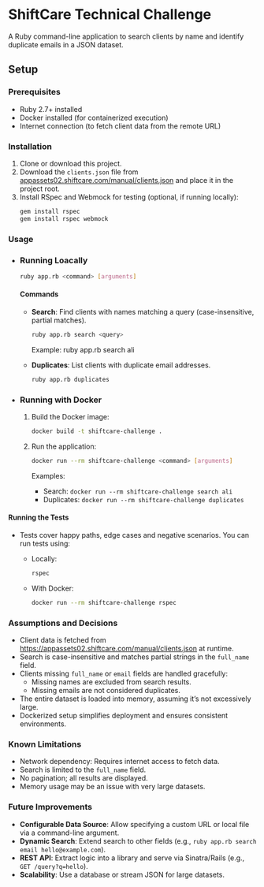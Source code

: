 # ShiftCare Technical Challenge

A Ruby command-line application to search clients by name and identify duplicate emails in a JSON dataset.

## Setup

### Prerequisites
- Ruby 2.7+ installed
- Docker installed (for containerized execution)
- Internet connection (to fetch client data from the remote URL)

### Installation
1. Clone or download this project.
2. Download the `clients.json` file from [appassets02.shiftcare.com/manual/clients.json](appassets02.shiftcare.com/manual/clients.json) and place it in the project root.
3. Install RSpec and Webmock for testing (optional, if running locally):
   ```bash
   gem install rspec
   gem install rspec webmock
   ```

### Usage

  - ### Running Loacally

    ```bash
    ruby app.rb <command> [arguments]
    ```

    #### Commands

    - **Search**: Find clients with names matching a query (case-insensitive, partial matches).

        ```bash
        ruby app.rb search <query>
        ```
        Example: ruby app.rb search ali

    - **Duplicates**: List clients with duplicate email addresses.

        ```bash
        ruby app.rb duplicates
        ```

  - ### Running with Docker

    1. Build the Docker image:

          ```bash
          docker build -t shiftcare-challenge .
          ```
    2. Run the application:
          ```bash
          docker run --rm shiftcare-challenge <command> [arguments]
          ```
       Examples:
        - Search: `docker run --rm shiftcare-challenge search ali`
        - Duplicates: `docker run --rm shiftcare-challenge duplicates`

#### Running the Tests
- Tests cover happy paths, edge cases and negative scenarios. You can run tests using:
  - Locally:

    ```bash
    rspec
    ```
  - With Docker:

    ```bash
    docker run --rm shiftcare-challenge rspec
    ```

### Assumptions and Decisions

- Client data is fetched from https://appassets02.shiftcare.com/manual/clients.json at runtime.
- Search is case-insensitive and matches partial strings in the `full_name` field.
- Clients missing `full_name` or `email` fields are handled gracefully:
  - Missing names are excluded from search results.
  - Missing emails are not considered duplicates.
- The entire dataset is loaded into memory, assuming it’s not excessively large.
- Dockerized setup simplifies deployment and ensures consistent environments.

### Known Limitations

- Network dependency: Requires internet access to fetch data.
- Search is limited to the `full_name` field.
- No pagination; all results are displayed.
- Memory usage may be an issue with very large datasets.

### Future Improvements

- **Configurable Data Source**: Allow specifying a custom URL or local file via a command-line argument.
- **Dynamic Search**: Extend search to other fields (e.g., `ruby app.rb search email hello@example.com`).
- **REST API**: Extract logic into a library and serve via Sinatra/Rails (e.g., `GET /query?q=hello`).
- **Scalability**: Use a database or stream JSON for large datasets.
